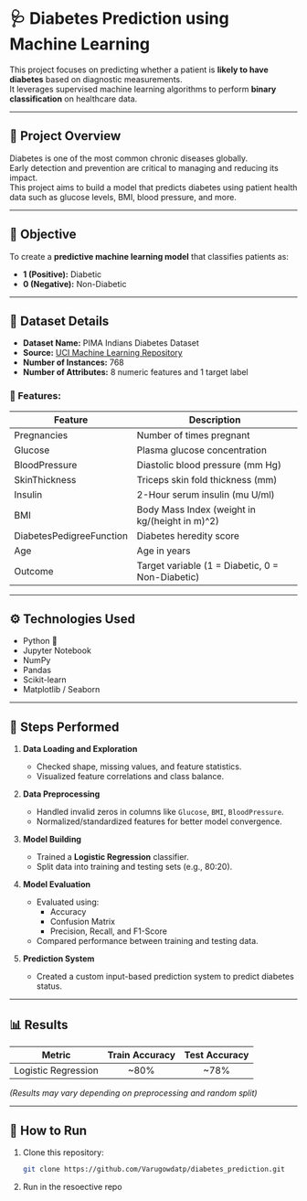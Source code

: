 # 🩺 Diabetes Prediction using Machine Learning

This project focuses on predicting whether a patient is **likely to have diabetes** based on diagnostic measurements.  
It leverages supervised machine learning algorithms to perform **binary classification** on healthcare data.

---

## 📘 Project Overview

Diabetes is one of the most common chronic diseases globally.  
Early detection and prevention are critical to managing and reducing its impact.  
This project aims to build a model that predicts diabetes using patient health data such as glucose levels, BMI, blood pressure, and more.

---

## 🧠 Objective

To create a **predictive machine learning model** that classifies patients as:
- **1 (Positive):** Diabetic  
- **0 (Negative):** Non-Diabetic

---

## 🧩 Dataset Details

- **Dataset Name:** PIMA Indians Diabetes Dataset  
- **Source:** [UCI Machine Learning Repository](https://archive.ics.uci.edu/ml/datasets/pima+indians+diabetes)
- **Number of Instances:** 768  
- **Number of Attributes:** 8 numeric features and 1 target label  

### 🔢 Features:
| Feature | Description |
|----------|-------------|
| Pregnancies | Number of times pregnant |
| Glucose | Plasma glucose concentration |
| BloodPressure | Diastolic blood pressure (mm Hg) |
| SkinThickness | Triceps skin fold thickness (mm) |
| Insulin | 2-Hour serum insulin (mu U/ml) |
| BMI | Body Mass Index (weight in kg/(height in m)^2) |
| DiabetesPedigreeFunction | Diabetes heredity score |
| Age | Age in years |
| Outcome | Target variable (1 = Diabetic, 0 = Non-Diabetic) |

---

## ⚙️ Technologies Used

- Python 🐍  
- Jupyter Notebook  
- NumPy  
- Pandas  
- Scikit-learn  
- Matplotlib / Seaborn  

---

## 🧮 Steps Performed

1. **Data Loading and Exploration**
   - Checked shape, missing values, and feature statistics.
   - Visualized feature correlations and class balance.

2. **Data Preprocessing**
   - Handled invalid zeros in columns like `Glucose`, `BMI`, `BloodPressure`.
   - Normalized/standardized features for better model convergence.

3. **Model Building**
   - Trained a **Logistic Regression** classifier.
   - Split data into training and testing sets (e.g., 80:20).

4. **Model Evaluation**
   - Evaluated using:
     - Accuracy
     - Confusion Matrix
     - Precision, Recall, and F1-Score
   - Compared performance between training and testing data.

5. **Prediction System**
   - Created a custom input-based prediction system to predict diabetes status.

---

## 📊 Results

| Metric | Train Accuracy | Test Accuracy |
|:-------:|:---------------:|:--------------:|
| Logistic Regression | ~80% | ~78% |

*(Results may vary depending on preprocessing and random split)*

---

## 🚀 How to Run

1. Clone this repository:
   ```bash
   git clone https://github.com/Varugowdatp/diabetes_prediction.git
2. Run in the resoective repo
